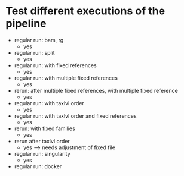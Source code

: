 # Test different executions of the pipeline

- regular run: bam, rg
  - yes
- regular run: split
  - yes
- regular run: with fixed references
  - yes
- regular run: with multiple fixed references
  - yes
- rerun: after multiple fixed references, with multiple fixed reference
  - yes
- regular run: with taxlvl order
  - yes
- regular run: with taxlvl order and fixed references
  - yes
- rerun: with fixed families
  - yes
- rerun after taxlvl order
  - yes --> needs adjustment of fixed file
- regular run: singularity
  - yes
- regular run: docker
